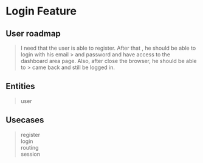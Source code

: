 # Login Feature  

## User roadmap  


> I need that the user is able to register.
> After that , he should be able to login with his email > and password and have access to the dashboard area page.
> Also, after close the browser, he should be able to    > came back and still be logged in.

## Entities  

>user

## Usecases  

> register  
> login  
> routing  
> session

